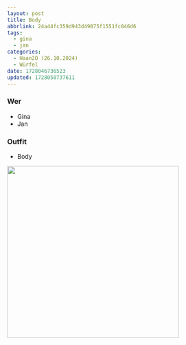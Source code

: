 ```yaml
---
layout: post
title: Body
abbrlink: 24a44fc359d943d49075f1551fc046d6
tags:
  - gina
  - jan
categories:
  - Haan2O (26.10.2024)
  - Würfel
date: 1728046736523
updated: 1728050737611
---
```


### Wer

- Gina
- Jan

### Outfit

- Body

<img src=":/7601a443d83946c181602c49f2dce056" width="400"/>
